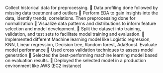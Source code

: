  Collect historical data for preprocessing.
 Data profiling done followed by missing data treatment and outliers
 Perform EDA to gain insights into the data, identify trends, correlations. Then preprocessing 
done for normalization
 Visualize data patterns and distributions to inform feature selection and model development.
 Split the dataset into training, validation, and test sets to facilitate model training and 
evaluation.
 Implemented different Machine learning model like Logistic regression, KNN, Linear 
regression, Decision tree, Random forest, AdaBoost. Evaluate model performance
 Used cross validation techniques to assess model generation
 Selected the best-performing machine learning model based on evaluation results.
 Deployed the selected model in a production environment like AWS (EC2 instance)
